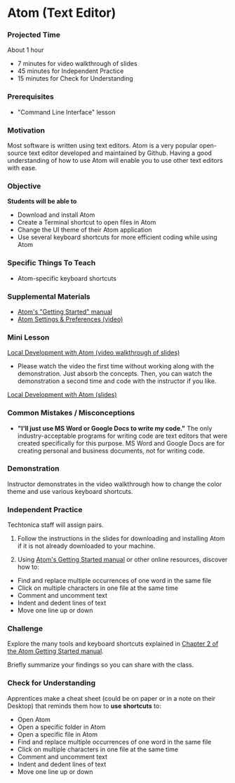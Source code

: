 # Atom (Text Editor)

### Projected Time
About 1 hour
- 7 minutes for video walkthrough of slides
- 45 minutes for Independent Practice
- 15 minutes for Check for Understanding

### Prerequisites
- "Command Line Interface" lesson


### Motivation

Most software is written using text editors. Atom is a very popular open-source text editor developed and maintained by Github. Having a good understanding of how to use Atom will enable you to use other text editors with ease.

### Objective
**Students will be able to**
- Download and install Atom
- Create a Terminal shortcut to open files in Atom
- Change the UI theme of their Atom application
- Use several keyboard shortcuts for more efficient coding while using Atom

### Specific Things To Teach
- Atom-specific keyboard shortcuts

### Supplemental Materials

- [Atom's "Getting Started" manual](http://flight-manual.atom.io/getting-started/sections/atom-basics/)
- [Atom Settings & Preferences (video)](https://www.youtube.com/watch?v=zYvMFtO71fk)

### Mini Lesson

[Local Development with Atom (video walkthrough of slides)](https://drive.google.com/open?id=1jC28sx3FkocnT-81pE-6sDfGvzIg5HLW)
- Please watch the video the first time without working along with the demonstration. Just absorb the concepts. Then, you can watch the demonstration a second time and code with the instructor if you like.

[Local Development with Atom (slides)](https://docs.google.com/presentation/d/1QAMxrS1ZOvtSn7MuYxTmeanrMQi_O8Z5UVq-4LzLqso/edit?usp=sharing)


### Common Mistakes / Misconceptions

- **"I'll just use MS Word or Google Docs to write my code."** The only industry-acceptable programs for writing code are text editors that were created specifically for this purpose. MS Word and Google Docs are for creating personal and business documents, not for writing code.


### Demonstration

Instructor demonstrates in the video walkthrough how to change the color theme and use various keyboard shortcuts.


### Independent Practice

Techtonica staff will assign pairs.

1. Follow the instructions in the slides for downloading and installing Atom if it is not already downloaded to your machine.

2. Using [Atom's Getting Started manual](http://flight-manual.atom.io/using-atom/) or other online resources, discover how to:
- Find and replace multiple occurrences of one word in the same file
- Click on multiple characters in one file at the same time
- Comment and uncomment text
- Indent and dedent lines of text
- Move one line up or down


### Challenge

Explore the many tools and keyboard shortcuts explained in [Chapter 2 of the Atom Getting Started manual](http://flight-manual.atom.io/using-atom/).

Briefly summarize your findings so you can share with the class.


### Check for Understanding

Apprentices make a cheat sheet (could be on paper or in a note on their Desktop) that reminds them how to **use shortcuts** to:

- Open Atom
- Open a specific folder in Atom
- Open a specific file in Atom
- Find and replace multiple occurrences of one word in the same file
- Click on multiple characters in one file at the same time
- Comment and uncomment text
- Indent and dedent lines of text
- Move one line up or down
